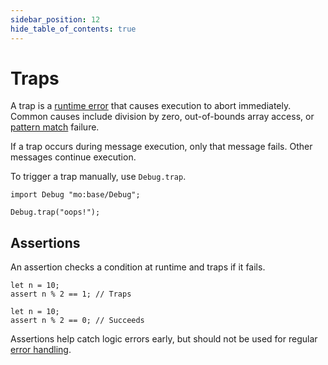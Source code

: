 ```yaml
---
sidebar_position: 12
hide_table_of_contents: true
---
```


# Traps

A trap is a [runtime error](https://internetcomputer.org/docs/motoko/fundamentals/error-handling) that causes execution to abort immediately. Common causes include division by zero, out-of-bounds array access, or [pattern match](https://internetcomputer.org/docs/motoko/fundamentals/pattern-matching) failure.

If a trap occurs during message execution, only that message fails. Other messages continue execution.

To trigger a trap manually, use `Debug.trap`.

```motoko
import Debug "mo:base/Debug";

Debug.trap("oops!");
```

## Assertions

An assertion checks a condition at runtime and traps if it fails.

```motoko
let n = 10;
assert n % 2 == 1; // Traps
```

```motoko
let n = 10;
assert n % 2 == 0; // Succeeds
```

Assertions help catch logic errors early, but should not be used for regular [error handling](https://internetcomputer.org/docs/motoko/fundamentals/error-handling).

